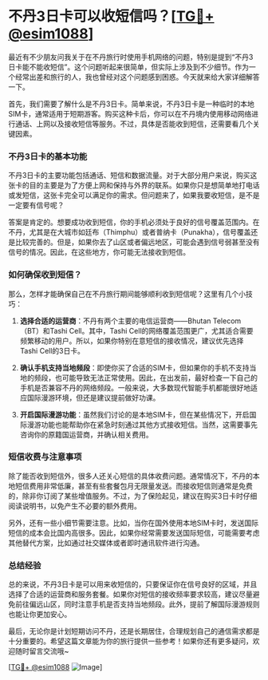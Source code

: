 # 不丹3日卡可以收短信吗？[[TG💪+ @esim1088](https://t.me/s/esim1088)]

最近有不少朋友问我关于在不丹旅行时使用手机网络的问题，特别是提到“不丹3日卡能不能收短信”。这个问题听起来很简单，但实际上涉及到不少细节。作为一个经常出差和旅行的人，我也曾经对这个问题感到困惑。今天就来给大家详细解答一下。

首先，我们需要了解什么是不丹3日卡。简单来说，不丹3日卡是一种临时的本地SIM卡，通常适用于短期游客。购买这种卡后，你可以在不丹境内使用移动网络进行通话、上网以及接收短信等服务。不过，具体是否能收到短信，还需要看几个关键因素。

### **不丹3日卡的基本功能**

不丹3日卡的主要功能包括通话、短信和数据流量。对于大部分用户来说，购买这张卡的目的主要是为了方便上网和保持与外界的联系。如果你只是想简单地打电话或发短信，这张卡完全可以满足你的需求。但问题来了，如果我要收短信，是不是一定要有信号呢？

答案是肯定的。想要成功收到短信，你的手机必须处于良好的信号覆盖范围内。在不丹，尤其是在大城市如廷布（Thimphu）或者普纳卡（Punakha），信号覆盖还是比较完善的。但是，如果你去了山区或者偏远地区，可能会遇到信号弱甚至没有信号的情况。因此，在这些地方，你可能无法接收到短信。

### **如何确保收到短信？**

那么，怎样才能确保自己在不丹旅行期间能够顺利收到短信呢？这里有几个小技巧：

1. **选择合适的运营商**：不丹有两个主要的电信运营商——Bhutan Telecom（BT）和Tashi Cell。其中，Tashi Cell的网络覆盖范围更广，尤其适合需要频繁移动的用户。所以，如果你特别在意短信的接收情况，建议优先选择Tashi Cell的3日卡。

2. **确认手机支持当地频段**：即使你买了合适的SIM卡，但如果你的手机不支持当地的频段，也可能导致无法正常使用。因此，在出发前，最好检查一下自己的手机是否兼容不丹的网络频段。一般来说，大多数现代智能手机都能很好地适应国际漫游环境，但还是建议提前做好功课。

3. **开启国际漫游功能**：虽然我们讨论的是本地SIM卡，但在某些情况下，开启国际漫游功能也能帮助你在紧急时刻通过其他方式接收短信。当然，这需要事先咨询你的原籍国运营商，并确认相关费用。

### **短信收费与注意事项**

除了能否收到短信外，很多人还关心短信的具体收费问题。通常情况下，不丹的本地短信费用非常低廉，甚至有些套餐包月无限量发送。而接收短信则通常是免费的，除非你订阅了某些增值服务。不过，为了保险起见，建议在购买3日卡时仔细阅读说明书，以免产生不必要的额外费用。

另外，还有一些小细节需要注意。比如，当你在国外使用本地SIM卡时，发送国际短信的成本会比国内高很多。因此，如果你经常需要发送国际短信，可能需要考虑其他替代方案，比如通过社交媒体或者即时通讯软件进行沟通。

### **总结经验**

总的来说，不丹3日卡是可以用来收短信的，只要保证你在信号良好的区域，并且选择了合适的运营商和服务套餐。如果你对短信的接收频率要求较高，建议尽量避免前往偏远山区，同时注意手机是否支持当地频段。此外，提前了解国际漫游规则也能让你更加安心。

最后，无论你是计划短期访问不丹，还是长期居住，合理规划自己的通信需求都是十分重要的。希望这篇文章能为你的旅行提供一些参考！如果你还有更多疑问，欢迎随时留言交流哦~

[[TG💪+ @esim1088](https://t.me/s/esim1088) ![Image](https://i.postimg.cc/4NQfJmqS/Snipaste-2025-05-13-00-14-12.png)]